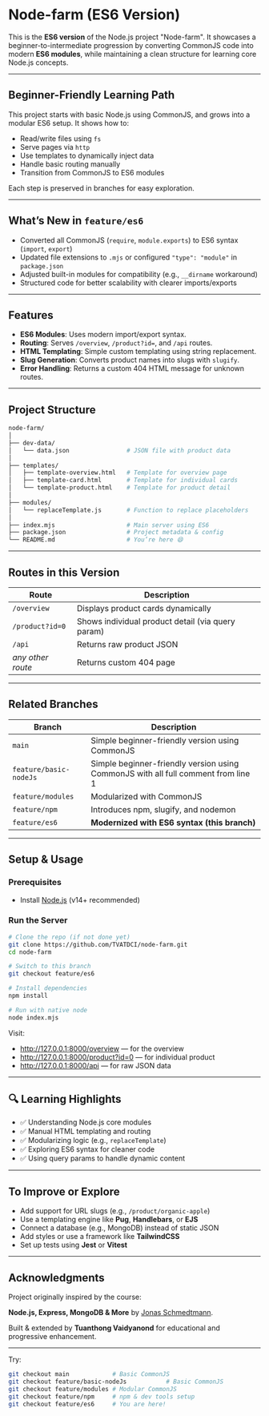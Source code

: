 # Node-farm (ES6 Version)

This is the **ES6 version** of the Node.js project "Node-farm". It showcases a beginner-to-intermediate progression by converting CommonJS code into modern **ES6 modules**, while maintaining a clean structure for learning core Node.js concepts.

---

## Beginner-Friendly Learning Path

This project starts with basic Node.js using CommonJS, and grows into a modular ES6 setup. It shows how to:

- Read/write files using `fs`
- Serve pages via `http`
- Use templates to dynamically inject data
- Handle basic routing manually
- Transition from CommonJS to ES6 modules

Each step is preserved in branches for easy exploration.

---

## What’s New in `feature/es6`

- Converted all CommonJS (`require`, `module.exports`) to ES6 syntax (`import`, `export`)
- Updated file extensions to `.mjs` or configured `"type": "module"` in `package.json`
- Adjusted built-in modules for compatibility (e.g., `__dirname` workaround)
- Structured code for better scalability with clearer imports/exports

---

## Features

- **ES6 Modules**: Uses modern import/export syntax.
- **Routing**: Serves `/overview`, `/product?id=`, and `/api` routes.
- **HTML Templating**: Simple custom templating using string replacement.
- **Slug Generation**: Converts product names into slugs with `slugify`.
- **Error Handling**: Returns a custom 404 HTML message for unknown routes.

---

## Project Structure

```bash
node-farm/
│
├── dev-data/
│   └── data.json                # JSON file with product data
│
├── templates/
│   ├── template-overview.html   # Template for overview page
│   ├── template-card.html       # Template for individual cards
│   └── template-product.html    # Template for product detail
│
├── modules/
│   └── replaceTemplate.js       # Function to replace placeholders
│
├── index.mjs                    # Main server using ES6
├── package.json                 # Project metadata & config
└── README.md                    # You’re here 😄
```

---

## Routes in this Version

| Route             | Description                                       |
| ----------------- | ------------------------------------------------- |
| `/overview`       | Displays product cards dynamically                |
| `/product?id=0`   | Shows individual product detail (via query param) |
| `/api`            | Returns raw product JSON                          |
| _any other route_ | Returns custom 404 page                           |

---

## Related Branches

| Branch                 | Description                                                                       |
| ---------------------- | --------------------------------------------------------------------------------- |
| `main`                 | Simple beginner-friendly version using CommonJS                                   |
| `feature/basic-nodeJs` | Simple beginner-friendly version using CommonJS with all full comment from line 1 |
| `feature/modules`      | Modularized with CommonJS                                                         |
| `feature/npm`          | Introduces npm, slugify, and nodemon                                              |
| `feature/es6`          | **Modernized with ES6 syntax (this branch)**                                      |

---

## Setup & Usage

### Prerequisites

- Install [Node.js](https://nodejs.org/) (v14+ recommended)

### Run the Server

```bash
# Clone the repo (if not done yet)
git clone https://github.com/TVATDCI/node-farm.git
cd node-farm

# Switch to this branch
git checkout feature/es6

# Install dependencies
npm install

# Run with native node
node index.mjs
```

Visit:

- http://127.0.0.1:8000/overview — for the overview
- http://127.0.0.1:8000/product?id=0 — for individual product
- http://127.0.0.1:8000/api — for raw JSON data

---

## 🔍 Learning Highlights

- ✅ Understanding Node.js core modules
- ✅ Manual HTML templating and routing
- ✅ Modularizing logic (e.g., `replaceTemplate`)
- ✅ Exploring ES6 syntax for cleaner code
- ✅ Using query params to handle dynamic content

---

## To Improve or Explore

- Add support for URL slugs (e.g., `/product/organic-apple`)
- Use a templating engine like **Pug**, **Handlebars**, or **EJS**
- Connect a database (e.g., MongoDB) instead of static JSON
- Add styles or use a framework like **TailwindCSS**
- Set up tests using **Jest** or **Vitest**

---

## Acknowledgments

Project originally inspired by the course:

**Node.js, Express, MongoDB & More** by [Jonas Schmedtmann](https://jonas.io/).

Built & extended by **Tuanthong Vaidyanond** for educational and progressive enhancement.

---

Try:

```bash
git checkout main            # Basic CommonJS
git checkout feature/basic-nodeJs           # Basic CommonJS
git checkout feature/modules # Modular CommonJS
git checkout feature/npm     # npm & dev tools setup
git checkout feature/es6     # You are here!
```
